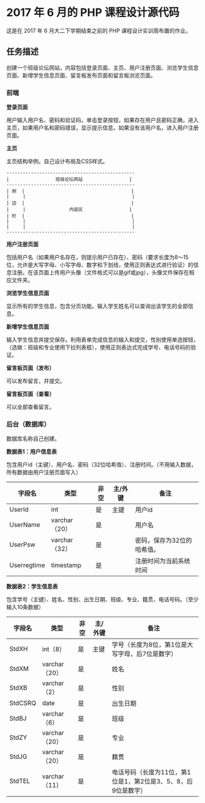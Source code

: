   # 2017 年 6 月的 PHP 课程设计源代码

这是在 2017 年 6 月大二下学期结束之前的 PHP 课程设计实训周布置的作业。

## 任务描述

创建一个班级论坛网站，内容包括登录页面、主页、用户注册页面、浏览学生信息页面、新增学生信息页面、留言板发布页面和留言板浏览页面。

### 前端

**登录页面**

用户输入用户名、密码和验证码，单击登录按钮，如果存在用户且密码正确，进入主页，如果用户名和密码错误，显示提示信息。如果没有该用户名，进入用户注册页面。

**主页**

主页结构举例。自己设计布局及CSS样式。

```
-----------------------------------------------
|                 班级论坛网站                 |
-----------------------------------------------
| 侧  |                                       |
|     |                                       |
| 边  |                                       |
|     |                内容区                 |
| 栏  |                                       |
|     |                                       |
|     |                                       |
-----------------------------------------------
```

**用户注册页面**

包括用户名（如果用户名存在，则提示用户已存在）、密码（要求长度为8～15位，允许是大写字母、小写字母、数字和下划线，使用正则表达式进行验证）的信息注册。在该页面上传用户头像（文件格式可以是gif或jpg），头像文件保存在相应文件夹。

**浏览学生信息页面**

显示所有的学生信息，包含分页功能。输入学生姓名可以查询出该学生的全部信息。

**新增学生信息页面**

输入学生信息并提交保存。利用表单完成信息的输入和提交，性别使用单选按钮，（选做：班级和专业使用下拉列表框），使用正则表达式完成学号、电话号码的验证。

**留言板页面（发布）**

可以发布留言，并提交。

**留言板页面（查看）**

可以全部查看留言。

### 后台（数据库）

数据库名称自己创建。

**数据表1：用户信息表**

包含用户id（主键）、用户名、密码（32位哈希值）、注册时间。（不用输入数据，所有数据由用户注册页面写入）

字段名 | 类型 | 非空 | 主/外键 | 备注
-|-|-|-|-
UserId | int | 是 | 主键 | 用户id |
UserName | varchar（20） | 是 |  | 用户名 |
UserPsw | varchar（32） | 是 |  | 密码，保存为32位的哈希值。 |
Userregtime | timestamp | 是 |  | 注册时间为当前系统时间 |


**数据表2：学生信息表**

包含学号（主键）、姓名、性别、出生日期、班级、专业、籍贯、电话号码。（至少输入10条数据）

字段名 | 类型 | 非空 | 主/外键 | 备注
-|-|-|-|-
StdXH | int（8） | 是 | 主键 | 学号（长度为8位，第1位是大写字母，后7位是数字） |
StdXM | varchar（20） | 是 |  | 姓名 |
StdXB | varchar（2） | 是 |  | 性别 |
StdCSRQ | date | 是 |  | 出生日期 |
StdBJ | varchar（6） | 是 |  | 班级 |
StdZY | varchar（20） | 是 |  | 专业 |
StdJG | varchar（20） | 是 |  | 籍贯 |
StdTEL | varchar（11） | 是 |  | 电话号码（长度为11位，第1位是1，第2位是3、5、8，后9位是数字） |
